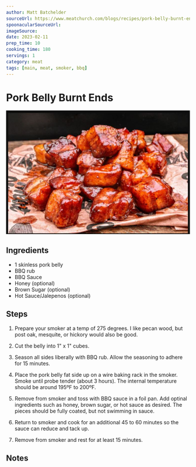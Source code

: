 ```yaml
---
author: Matt Batchelder
sourceUrl: https://www.meatchurch.com/blogs/recipes/pork-belly-burnt-ends
spoonacularSourceUrl: 
imageSource:
date: 2023-02-11
prep_time: 10
cooking_time: 180
servings: 1
category: meat
tags: [main, meat, smoker, bbq]
---
```

# Pork Belly Burnt Ends

![Image of Pork Belly Burnt Ends](../img/pork-belly-burnt-ends.jpeg)

## Ingredients
- 1 skinless pork belly
- BBQ rub
- BBQ Sauce
- Honey (optional)
- Brown Sugar (optional)
- Hot Sauce/Jalepenos (optional)

## Steps
1. Prepare your smoker at a temp of 275 degrees. I like pecan wood, but post oak, mesquite, or hickory would also be good.

2. Cut the belly into 1" x 1" cubes.

3. Season all sides liberally with BBQ rub.  Allow the seasoning to adhere for 15 minutes.

4. Place the pork belly fat side up on a wire baking rack in the smoker.  Smoke until probe tender (about 3 hours). The internal temperature should be around 195ºF to 200ºF.

5. Remove from smoker and toss with BBQ sauce in a foil pan.  Add optinal ingredients such as honey, brown sugar, or hot sauce as desired.  The pieces should be fully coated, but not swimming in sauce.  

6. Return to smoker and cook for an additional 45 to 60 minutes so the sauce can reduce and tack up.

7. Remove from smoker and rest for at least 15 minutes.

## Notes